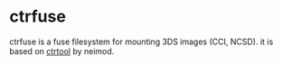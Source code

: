 ctrfuse
=======

ctrfuse is a fuse filesystem for mounting 3DS images (CCI, NCSD).
it is based on [ctrtool][] by neimod.

[ctrtool]: https://github.com/3dshax/ctr/tree/master/ctrtool
